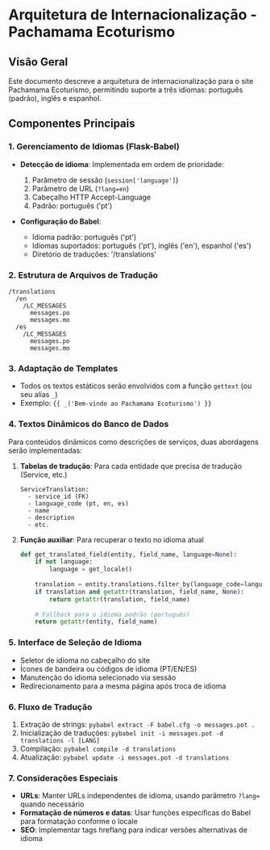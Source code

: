 # Arquitetura de Internacionalização - Pachamama Ecoturismo

## Visão Geral

Este documento descreve a arquitetura de internacionalização para o site Pachamama Ecoturismo, permitindo suporte a três idiomas: português (padrão), inglês e espanhol.

## Componentes Principais

### 1. Gerenciamento de Idiomas (Flask-Babel)

- **Detecção de idioma**: Implementada em ordem de prioridade:
  1. Parâmetro de sessão (`session['language']`)
  2. Parâmetro de URL (`?lang=en`)
  3. Cabeçalho HTTP Accept-Language
  4. Padrão: português ('pt')

- **Configuração do Babel**:
  - Idioma padrão: português ('pt')
  - Idiomas suportados: português ('pt'), inglês ('en'), espanhol ('es')
  - Diretório de traduções: '/translations'

### 2. Estrutura de Arquivos de Tradução

```
/translations
  /en
    /LC_MESSAGES
      messages.po
      messages.mo
  /es
    /LC_MESSAGES
      messages.po
      messages.mo
```

### 3. Adaptação de Templates

- Todos os textos estáticos serão envolvidos com a função `gettext` (ou seu alias `_`)
- Exemplo: `{{ _('Bem-vindo ao Pachamama Ecoturismo') }}`

### 4. Textos Dinâmicos do Banco de Dados

Para conteúdos dinâmicos como descrições de serviços, duas abordagens serão implementadas:

1. **Tabelas de tradução**: Para cada entidade que precisa de tradução (Service, etc.)
   ```
   ServiceTranslation:
     - service_id (FK)
     - language_code (pt, en, es)
     - name
     - description
     - etc.
   ```

2. **Função auxiliar**: Para recuperar o texto no idioma atual
   ```python
   def get_translated_field(entity, field_name, language=None):
       if not language:
           language = get_locale()
       
       translation = entity.translations.filter_by(language_code=language).first()
       if translation and getattr(translation, field_name, None):
           return getattr(translation, field_name)
       
       # Fallback para o idioma padrão (português)
       return getattr(entity, field_name)
   ```

### 5. Interface de Seleção de Idioma

- Seletor de idioma no cabeçalho do site
- Ícones de bandeira ou códigos de idioma (PT/EN/ES)
- Manutenção do idioma selecionado via sessão
- Redirecionamento para a mesma página após troca de idioma

### 6. Fluxo de Tradução

1. Extração de strings: `pybabel extract -F babel.cfg -o messages.pot .`
2. Inicialização de traduções: `pybabel init -i messages.pot -d translations -l [LANG]`
3. Compilação: `pybabel compile -d translations`
4. Atualização: `pybabel update -i messages.pot -d translations`

### 7. Considerações Especiais

- **URLs**: Manter URLs independentes de idioma, usando parâmetro `?lang=` quando necessário
- **Formatação de números e datas**: Usar funções específicas do Babel para formatação conforme o locale
- **SEO**: Implementar tags hreflang para indicar versões alternativas de idioma
